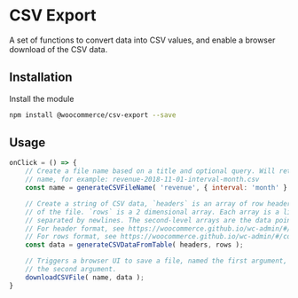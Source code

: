 # CSV Export

A set of functions to convert data into CSV values, and enable a browser download of the CSV data.

## Installation

Install the module

```bash
npm install @woocommerce/csv-export --save
```

## Usage

```js
onClick = () => {
	// Create a file name based on a title and optional query. Will return a timestamped
	// name, for example: revenue-2018-11-01-interval-month.csv
	const name = generateCSVFileName( 'revenue', { interval: 'month' } );

	// Create a string of CSV data, `headers` is an array of row headers, put at the top
	// of the file. `rows` is a 2 dimensional array. Each array is a line in the file,
	// separated by newlines. The second-level arrays are the data points in each row.
	// For header format, see https://woocommerce.github.io/wc-admin/#/components/table?id=headers-2
	// For rows format, see https://woocommerce.github.io/wc-admin/#/components/table?id=rows-1
	const data = generateCSVDataFromTable( headers, rows );

	// Triggers a browser UI to save a file, named the first argument, with the contents of
	// the second argument.
	downloadCSVFile( name, data );
}
```
